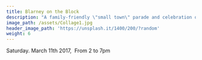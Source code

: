 ```yaml
---
title: Blarney on the Block
description: "A family-friendly \"small town\" parade and celebration of St. Patrick's Day"
image_path: /assets/Collage1.jpg
header_image_path: 'https://unsplash.it/1400/200/?random'
weight: 6
---
```



Saturday. March 11th 2017,  From 2 to 7pm